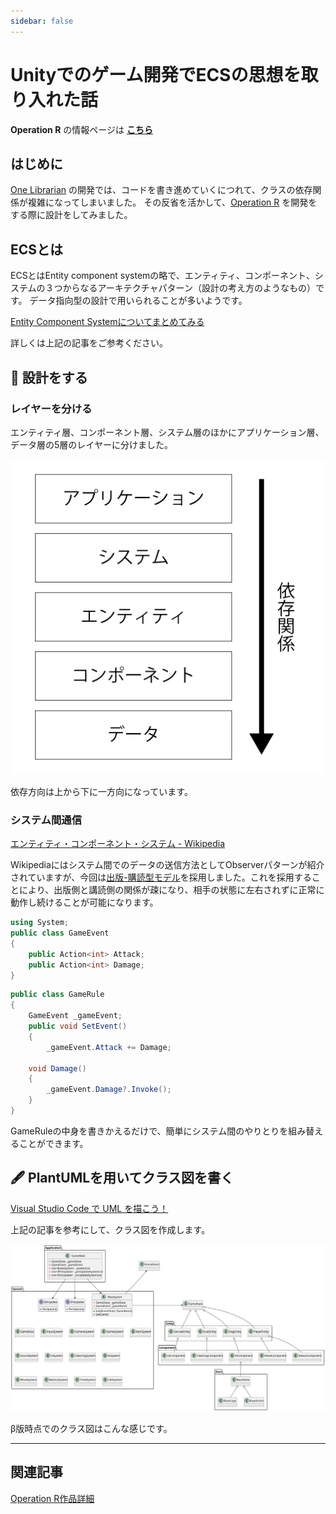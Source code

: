```yaml
---
sidebar: false
---
```


# Unityでのゲーム開発でECSの思想を取り入れた話
**Operation R** の情報ページは [**こちら**](../works/OperationR.md) 

## はじめに
[One Librarian](../works/OneLibrarian.md) の開発では、コードを書き進めていくにつれて、クラスの依存関係が複雑になってしまいました。
その反省を活かして、[Operation R](../works/OperationR.md) を開発をする際に設計をしてみました。

## ECSとは
ECSとはEntity component systemの略で、エンティティ、コンポーネント、システムの３つからなるアーキテクチャパターン（設計の考え方のようなもの）です。
データ指向型の設計で用いられることが多いようです。

[Entity Component Systemについてまとめてみる](https://mikan-daisuki.hatenablog.com/entry/2015/10/22/220439)

詳しくは上記の記事をご参考ください。

## 📜 設計をする
### レイヤーを分ける
エンティティ層、コンポーネント層、システム層のほかにアプリケーション層、データ層の5層のレイヤーに分けました。

![レイヤードアーキテクチャ](../.vuepress/public/imgs/articles/OperationR-ECS/architecture.svg)

依存方向は上から下に一方向になっています。

### システム間通信
[エンティティ・コンポーネント・システム - Wikipedia](https://ja.wikipedia.org/wiki/%E3%82%A8%E3%83%B3%E3%83%86%E3%82%A3%E3%83%86%E3%82%A3%E3%83%BB%E3%82%B3%E3%83%B3%E3%83%9D%E3%83%BC%E3%83%8D%E3%83%B3%E3%83%88%E3%83%BB%E3%82%B7%E3%82%B9%E3%83%86%E3%83%A0)

Wikipediaにはシステム間でのデータの送信方法としてObserverパターンが紹介されていますが、今回は[出版-購読型モデル](https://ja.wikipedia.org/wiki/%E5%87%BA%E7%89%88-%E8%B3%BC%E8%AA%AD%E5%9E%8B%E3%83%A2%E3%83%87%E3%83%AB)を採用しました。これを採用することにより、出版側と講読側の関係が疎になり、相手の状態に左右されずに正常に動作し続けることが可能になります。

```cs
using System;
public class GameEvent
{
    public Action<int> Attack;
    public Action<int> Damage;
}
```
```cs
public class GameRule
{
    GameEvent _gameEvent;
    public void SetEvent()
    {
        _gameEvent.Attack += Damage;

    void Damage()
    {
        _gameEvent.Damage?.Invoke();
    }
}
```
GameRuleの中身を書きかえるだけで、簡単にシステム間のやりとりを組み替えることができます。

## 🖋️ PlantUMLを用いてクラス図を書く
[Visual Studio Code で UML を描こう！](https://qiita.com/couzie/items/9dedb834c5aff09ea7b2)

上記の記事を参考にして、クラス図を作成します。

![クラス図](../.vuepress/public/imgs/articles/OperationR-ECS/class.svg)

β版時点でのクラス図はこんな感じです。

---

## 関連記事
[Operation R作品詳細](../works/OperationR.md)